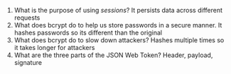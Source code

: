 <!-- Answers to the Short Answer Essay Questions go here -->

1. What is the purpose of using _sessions_?
It persists data across different requests
2. What does bcrypt do to help us store passwords in a secure manner.
It hashes passwords so its different than the original
3. What does bcrypt do to slow down attackers?
Hashes multiple times so it takes longer for attackers
4. What are the three parts of the JSON Web Token?
Header, payload, signature
